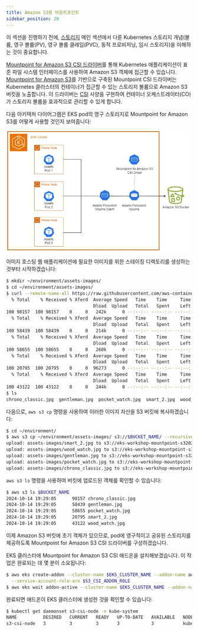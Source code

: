 ```yaml
---
title: Amazon S3용 마운트포인트
sidebar_position: 20
---
```

이 섹션을 진행하기 전에, [스토리지](../index.md) 메인 섹션에서 다룬 Kubernetes 스토리지 개념(볼륨, 영구 볼륨(PV), 영구 볼륨 클레임(PVC), 동적 프로비저닝, 임시 스토리지)을 이해하는 것이 중요합니다.

[Mountpoint for Amazon S3 CSI 드라이버](https://github.com/awslabs/mountpoint-s3-csi-driver)를 통해 Kubernetes 애플리케이션이 표준 파일 시스템 인터페이스를 사용하여 Amazon S3 객체에 접근할 수 있습니다. [Mountpoint for Amazon S3](https://github.com/awslabs/mountpoint-s3)를 기반으로 구축된 Mountpoint CSI 드라이버는 Kubernetes 클러스터의 컨테이너가 접근할 수 있는 스토리지 볼륨으로 Amazon S3 버킷을 노출합니다. 이 드라이버는 [CSI](https://github.com/container-storage-interface/spec/blob/master/spec.md) 사양을 구현하여 컨테이너 오케스트레이터(CO)가 스토리지 볼륨을 효과적으로 관리할 수 있게 합니다.

다음 아키텍처 다이어그램은 EKS pod의 영구 스토리지로 Mountpoint for Amazon S3를 어떻게 사용할 것인지 보여줍니다:

![Assets with S3](./assets/assets-s3.webp)

이미지 호스팅 웹 애플리케이션에 필요한 이미지를 위한 스테이징 디렉토리를 생성하는 것부터 시작하겠습니다:

```bash
$ mkdir ~/environment/assets-images/
$ cd ~/environment/assets-images/
$ curl --remote-name-all https://raw.githubusercontent.com/aws-containers/retail-store-sample-app/main/src/assets/public/assets/{chrono_classic.jpg,gentleman.jpg,pocket_watch.jpg,smart_2.jpg,wood_watch.jpg}
  % Total    % Received % Xferd  Average Speed   Time    Time     Time  Current
                                 Dload  Upload   Total   Spent    Left  Speed
100 98157  100 98157    0     0   242k      0 --:--:-- --:--:-- --:--:--  242k
  % Total    % Received % Xferd  Average Speed   Time    Time     Time  Current
                                 Dload  Upload   Total   Spent    Left  Speed
100 58439  100 58439    0     0   214k      0 --:--:-- --:--:-- --:--:--  214k
  % Total    % Received % Xferd  Average Speed   Time    Time     Time  Current
                                 Dload  Upload   Total   Spent    Left  Speed
100 58655  100 58655    0     0   260k      0 --:--:-- --:--:-- --:--:--  260k
  % Total    % Received % Xferd  Average Speed   Time    Time     Time  Current
                                 Dload  Upload   Total   Spent    Left  Speed
100 20795  100 20795    0     0  96273      0 --:--:-- --:--:-- --:--:-- 96273
  % Total    % Received % Xferd  Average Speed   Time    Time     Time  Current
                                 Dload  Upload   Total   Spent    Left  Speed
100 43122  100 43122    0     0   244k      0 --:--:-- --:--:-- --:--:--  243k
$ ls
chrono_classic.jpg  gentleman.jpg  pocket_watch.jpg  smart_2.jpg  wood_watch.jpg
```

다음으로, `aws s3 cp` 명령을 사용하여 이러한 이미지 자산을 S3 버킷에 복사하겠습니다:

```bash
$ cd ~/environment/
$ aws s3 cp ~/environment/assets-images/ s3://$BUCKET_NAME/ --recursive
upload: assets-images/smart_2.jpg to s3://eks-workshop-mountpoint-s320241014192132282600000002/smart_2.jpg
upload: assets-images/wood_watch.jpg to s3://eks-workshop-mountpoint-s320241014192132282600000002/wood_watch.jpg
upload: assets-images/gentleman.jpg to s3://eks-workshop-mountpoint-s320241014192132282600000002/gentleman.jpg
upload: assets-images/pocket_watch.jpg to s3://eks-workshop-mountpoint-s320241014192132282600000002/pocket_watch.jpg
upload: assets-images/chrono_classic.jpg to s3://eks-workshop-mountpoint-s320241014192132282600000002/chrono_classic.jpg
```

`aws s3 ls` 명령을 사용하여 버킷에 업로드된 객체를 확인할 수 있습니다:

```bash
$ aws s3 ls $BUCKET_NAME
2024-10-14 19:29:05      98157 chrono_classic.jpg
2024-10-14 19:29:05      58439 gentleman.jpg
2024-10-14 19:29:05      58655 pocket_watch.jpg
2024-10-14 19:29:05      20795 smart_2.jpg
2024-10-14 19:29:05      43122 wood_watch.jpg
```

이제 Amazon S3 버킷에 초기 객체가 있으므로, pod에 영구적이고 공유된 스토리지를 제공하도록 Mountpoint for Amazon S3 CSI 드라이버를 구성하겠습니다.

EKS 클러스터에 Mountpoint for Amazon S3 CSI 애드온을 설치해보겠습니다. 이 작업은 완료되는 데 몇 분이 소요됩니다:

```bash
$ aws eks create-addon --cluster-name $EKS_CLUSTER_NAME --addon-name aws-mountpoint-s3-csi-driver \
  --service-account-role-arn $S3_CSI_ADDON_ROLE
$ aws eks wait addon-active --cluster-name $EKS_CLUSTER_NAME --addon-name aws-mountpoint-s3-csi-driver
```

완료되면 애드온이 EKS 클러스터에 생성한 것을 확인할 수 있습니다:

```bash
$ kubectl get daemonset s3-csi-node -n kube-system
NAME          DESIRED   CURRENT   READY   UP-TO-DATE   AVAILABLE   NODE SELECTOR            AGE
s3-csi-node   3         3         3       3            3           kubernetes.io/os=linux   61s
```
